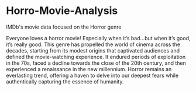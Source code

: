 # Horro-Movie-Analysis
IMDb's movie data focused on the Horror genre

Everyone loves a horror movie! Especially when it’s bad…but when it’s good, it’s really good. This genre has propelled the world of cinema across the decades, starting from its modest origins that captivated audiences and defined the movie-watching experience. It endured periods of exploitation in the 70s, faced a decline towards the close of the 20th century, and then experienced a renaissance in the new millennium. Horror remains an everlasting trend, offering a haven to delve into our deepest fears while authentically capturing the essence of humanity.

